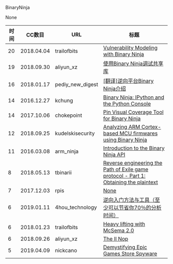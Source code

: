BinaryNinja

None

| 时间 | CC数目 | URL | 标题 |
| ---- | ----- | --- | --- |
| 20 | 2018.04.04 | trailofbits | [Vulnerability Modeling with Binary Ninja](https://blog.trailofbits.com/2018/04/04/vulnerability-modeling-with-binary-ninja/) |
| 19 | 2018.09.30 | aliyun_xz | [使用Binary Ninja调试共享库](https://xz.aliyun.com/t/2826) |
| 16 | 2018.01.17 | pediy_new_digest | [[翻译]逆向平台Binary Ninja介绍](https://bbs.pediy.com/thread-224141.htm) |
| 14 | 2016.12.27 | kchung | [Binary Ninja: IPython and the Python Console](https://blog.kchung.co/binary-ninja-ipython-and-the-python-console/) |
| 14 | 2017.10.06 | chokepoint | [Pin Visual Coverage Tool for Binary Ninja](http://www.chokepoint.net/2017/10/pin-visual-coverage-tool-for-binary.html) |
| 12 | 2018.09.25 | kudelskisecurity | [Analyzing ARM Cortex-based MCU firmwares using Binary Ninja](https://research.kudelskisecurity.com/2018/09/25/analyzing-arm-cortex-based-mcu-firmwares-using-binary-ninja/) |
| 11 | 2016.03.08 | arm_ninja | [Introduction to the Binary Ninja API](http://arm.ninja/2016/03/08/intro-to-binary-ninja-api/) |
| 8 | 2018.05.13 | tbinarii | [Reverse engineering the Path of Exile game protocol - Part 1: Obtaining the plaintext](http://tbinarii.blogspot.com/2018/05/reverse-engineering-path-of-exile.html) |
| 7 | 2017.12.03 | rpis | [None](https://blog.rpis.ec/2017/12/dissection-llvm-obfuscator-p1.html) |
| 6 | 2019.01.11 | 4hou_technology | [逆向入门方法与工具（至少可以节省你70％的分析时间）](http://www.4hou.com/technology/5527.html) |
| 6 | 2018.01.23 | trailofbits | [Heavy lifting with McSema 2.0](https://blog.trailofbits.com/2018/01/23/heavy-lifting-with-mcsema-2-0/) |
| 6 | 2018.09.26 | aliyun_xz | [The Il Nop](https://xz.aliyun.com/t/2806) |
| 5 | 2019.04.09 | nickcano | [Demystifying Epic Games Store Spyware](https://nickcano.com/epic-games-spyware/) |
